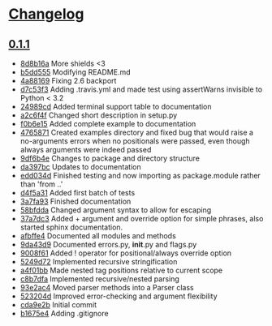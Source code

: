 # [Changelog](github.com/goldborough/ecstasy/releases)

## [0.1.1](github.com/goldborough/ecstasy/compare/0.1.0...0.1.1)

* [8d8b16a](github.com/goldborough/ecstasy/commit/8d8b16a) More shields <3
* [b5dd555](github.com/goldborough/ecstasy/commit/b5dd555) Modifying README.md
* [4a88169](github.com/goldborough/ecstasy/commit/4a88169) Fixing 2.6 backport
* [d7c53f3](github.com/goldborough/ecstasy/commit/d7c53f3) Adding .travis.yml and made test using assertWarns invisible to Python < 3.2
* [24989cd](github.com/goldborough/ecstasy/commit/24989cd) Added terminal support table to documentation
* [a2c6f4f](github.com/goldborough/ecstasy/commit/a2c6f4f) Changed short description in setup.py
* [f0b6e15](github.com/goldborough/ecstasy/commit/f0b6e15) Added complete example to documentation
* [4765871](github.com/goldborough/ecstasy/commit/4765871) Created examples directory and fixed bug that would raise a no-arguments errors when no positionals were passed, even though always arguments were indeed passed
* [9df6b4e](github.com/goldborough/ecstasy/commit/9df6b4e) Changes to package and directory structure
* [da397bc](github.com/goldborough/ecstasy/commit/da397bc) Updates to documentation
* [edd034d](github.com/goldborough/ecstasy/commit/edd034d) Finished testing and now importing as package.module rather than 'from ..'
* [d4f5a31](github.com/goldborough/ecstasy/commit/d4f5a31) Added first batch of tests
* [3a7fa93](github.com/goldborough/ecstasy/commit/3a7fa93) Finished documentation
* [58bfdda](github.com/goldborough/ecstasy/commit/58bfdda) Changed argument syntax to allow for escaping
* [37a7dc3](github.com/goldborough/ecstasy/commit/37a7dc3) Added + argument and override option for simple phrases, also started sphinx documentation.
* [afbffe4](github.com/goldborough/ecstasy/commit/afbffe4) Documented all modules and methods
* [9da43d9](github.com/goldborough/ecstasy/commit/9da43d9) Documented errors.py, __init__.py and flags.py
* [9008f61](github.com/goldborough/ecstasy/commit/9008f61) Added ! operator for positional/always override option
* [5249d72](github.com/goldborough/ecstasy/commit/5249d72) Implemented recursive stringification
* [a4f01bb](github.com/goldborough/ecstasy/commit/a4f01bb) Made nested tag positions relative to current scope
* [c8b7dfa](github.com/goldborough/ecstasy/commit/c8b7dfa) Implemented recursive/nested parsing
* [93e2ac4](github.com/goldborough/ecstasy/commit/93e2ac4) Moved parser methods into a Parser class
* [523204d](github.com/goldborough/ecstasy/commit/523204d) Improved error-checking and argument flexibility
* [cda9e2b](github.com/goldborough/ecstasy/commit/cda9e2b) Initial commit
* [b1675e4](github.com/goldborough/ecstasy/commit/b1675e4) Adding .gitignore

